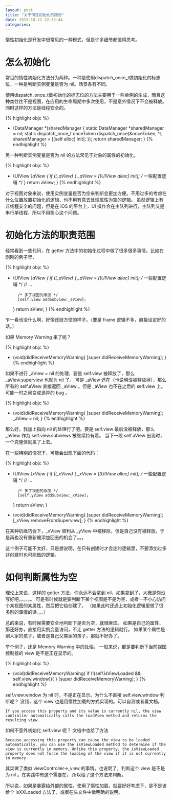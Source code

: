 ```yaml
---
layout: post
title: "关于惰性初始化的随想"
date: 2015-10-21 22:33:44
categories:
---
```


惰性初始化是开发中很常见的一种模式，但是许多细节都值得思考。

# 怎么初始化

常见的惰性初始化方法分为两种。一种是使用dispatch_once_t做初始化的标志位，一种是判断实例变量是否为 nil。场景各有不同。

使用dispatch_once_t做初始化的标志位的方法主要用于一些单例的生成，而且这种类往往不是视图，在应用的生命周期中多次使用，不是意外情况下不会被释放。
同时这样的方法是线程安全的。

{% highlight objc %}
+ (DataManager *)sharedManager {
    static DataManager *sharedManager = nil;
    static dispatch_once_t onceToken
    dispatch_once(&onceToken, ^{
        sharedManager = [[self alloc] init];
    });
    return sharedManager;
}
{% endhighlight %}

另一种判断实例变量是否为 nil 的方法常见于对象的属性的初始化。

{% highlight objc %}
- (UIView *)aView {
    if (!_aView) {
        _aView = [[UIView alloc] init];
        /* 一些配置逻辑 */
    }
    return aView;
}
{% endhighlight %}

对于视图对象来说，使用实例变量是否为空来判断会更加方便。不用过多的考虑在什么位置放置初始化的逻辑，也不用有意去处理属性为空的逻辑。
虽然逻辑上有非线程安全的问题，但是在 iOS 的平台上，UI 操作会在主队列进行，主队列又是串行单线程，所以不用担心这个问题。

# 初始化方法的职责范围

经常看到一些代码，在 getter 方法中的初始化过程中做了很多很多事情。比如在刚刚的例子里，

{% highlight objc %}
- (UIView *)aView {
    if (!_aView) {
        _aView = [[UIView alloc] init];
        /* 一些配置逻辑 */
        // ...

        /* 多了视图的添加 */
        [self.view addSubview:_aView];
    }
    return aView;
}
{% endhighlight %}

乍一看也没什么啊，好像还挺方便的样子。（要是 frame 逻辑不多，直接设定好的话。）

如果 Memory Warning 来了呢？

{% highlight objc %}
- (void)didReceiveMemoryWarning{
    [super didReceiveMemoryWarning];
}
{% endhighlight %}

如果不进行 _aView = nil 的处理，要是 self.view 被释放了，那么 _aView.superview 也就为 nil 了。
可是 _aView 还在（也说明没被释放掉），那么所有的 self.aView 直接返回 _aView 。但是 _aView 也不在之后的 self.view 上。
可能一时之间变成诡异的 bug 。

{% highlight objc %}
- (void)didReceiveMemoryWarning{
    [super didReceiveMemoryWarning];
    _aView = nil;
}
{% endhighlight %}

那么好，我加上指向 nil 的处理行了吧。要是 self.view 最后没被释放，那么 _aView 作为 self.view.subviews 被继续持有着。
当下一段 self.aView 出现时，一个克隆体就盖了上去。

在一些特别的情况下，可能会出现下面的代码：

{% highlight objc %}
- (UIView *)xView {
    if (!_xView) {
        _xView = [[UIView alloc] init];
        /* 一些配置逻辑 */
        // ...

        /* 多了视图的添加 */
        [self.yView addSubview:_xView];
    }
    return aView;
}

- (void)didReceiveMemoryWarning{
    [super didReceiveMemoryWarning];
    [_xView removeFromSuperview];
}
{% endhighlight %}

在某种机缘巧合下，_xView 顺利从 _yView 中被移除，但是自己没有被释放。于是再也没有重新被添加回去的机会了。。。

这个例子可能不太好，只是想说明，在只有创建时才会走的逻辑里，不要添加过多非创建时也可能做的逻辑。

# 如何判断属性为空

理论上来说，这样的 getter 方法，你永远不会拿到 nil，如果拿到了，大概是你没写好吧。。。。。。
可是有时候就是要判断下某个视图是不是为空，或者一不小心访问个某视图的某属性，然后把它给创建了。
（如果此时还遇上初始化逻辑里做了很多别的事情的话。。。）

总的来说，有时候需要安全地判断下是否为空，就很麻烦。
如果是自己的属性，那还好办，直接用实例变量访问，不走 getter 方法的逻辑就行。
如果某个属性是别人家的孩子，或者是自己父类家的孩子，那就不好办了。

举个例子，还是 Memory Warning 中的处理， 一般来说，都是要判断下当前视图控制器的 view 是不是正在显示的。

{% highlight objc %}
- (void)didReceiveMemoryWarning{
    if (!(self.isViewLoaded && self.view.window)){
    }
    [super didReceiveMemoryWarning];
}
{% endhighlight %}

self.view.window 为 nil 时，不是正在显示。为什么不直接 self.view.window 判断呢？
没错，这个 view 也是用惰性加载的方式实现的。可以自测或者看文档。

`If you access this property and its value is currently nil, the view controller automatically calls the loadView method and returns the resulting view.`

如何不意外初始化 self.view 呢？
文档中也给了方法

`Because accessing this property can cause the view to be loaded automatically, you can use the isViewLoaded method to determine if the view is currently in memory. Unlike this property, the isViewLoaded property does not force the loading of the view if it is not currently in memory.`

其实做了类似 viewController->_view 的事情。也说明了，判断这个 view 是不是为 nil 。在实践中有这个需要在， 所以给了这个方法来判断。

所以说，如果是暴露给外部的属性，使用了惰性加载，就要好好考虑下，是不是该给个 isXXLoaded 方法了，或者在头文件中做明确的说明。
